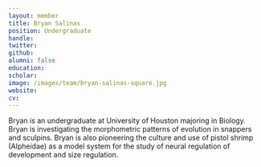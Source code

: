 ```yaml
---
layout: member
title: Bryan Salinas
position: Undergraduate
handle:
twitter:
github:
alumni: false
education:
scholar:
image: /images/team/bryan-salinas-square.jpg
website:
cv:
---
```


Bryan is an undergraduate at University of Houston majoring in Biology. Bryan is investigating the morphometric patterns of evolution in snappers and sculpins. Bryan is also pioneering the culture and use of pistol shrimp (Alpheidae) as a model system for the study of neural regulation of development and size regulation.
